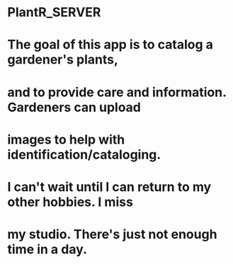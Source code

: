 # PlantR_SERVER

# The goal of this app is to catalog a gardener's plants, 
# and to provide care and information. Gardeners can upload
# images to help with identification/cataloging.

# I can't wait until I can return to my other hobbies. I miss
# my studio. There's just not enough time in a day.
